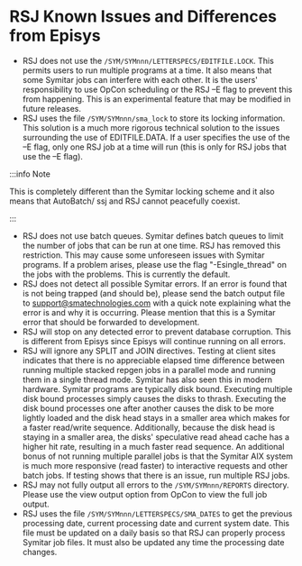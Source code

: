 # RSJ Known Issues and Differences from Episys

* RSJ does not use the ```/SYM/SYMnnn/LETTERSPECS/EDITFILE.LOCK```. This permits users to run multiple programs at a time. It also means that some Symitar jobs can interfere with each other. It is the users' responsibility to use OpCon scheduling or the RSJ –E flag to prevent this from happening. This is an experimental feature that may be modified in future releases.
* RSJ uses the file ```/SYM/SYMnnn/sma_lock``` to store its locking information. This solution is a much more rigorous technical solution to the issues surrounding the use of EDITFILE.DATA. If a user specifies the use of the –E flag, only one RSJ job at a time will run (this is only for RSJ jobs that use the –E flag).

:::info Note
 
This is completely different than the Symitar locking scheme and it also means that AutoBatch/ ssj and RSJ cannot peacefully coexist.

:::

* RSJ does not use batch queues. Symitar defines batch queues to limit the number of jobs that can be run at one time. RSJ has removed this restriction. This may cause some unforeseen issues with Symitar programs. If a problem arises, please use the flag "-Esingle_thread" on the jobs with the problems. This is currently the default.
* RSJ does not detect all possible Symitar errors. If an error is found that is not being trapped (and should be), please send the batch output file to [support@smatechnologies.com](mailto:support@smatechnologies.com) with a quick note explaining what the error is and why it is occurring. Please mention that this is a Symitar error that should be forwarded to development.
* RSJ will stop on any detected error to prevent database corruption. This is different from Episys since Episys will continue running on all errors.
* RSJ will ignore any SPLIT and JOIN directives. Testing at client sites indicates that there is no appreciable elapsed time difference between running multiple stacked repgen jobs in a parallel mode and running them in a single thread mode. Symitar has also seen this in modern hardware. Symitar programs are typically disk bound. Executing multiple disk bound processes simply causes the disks to thrash. Executing the disk bound processes one after another causes the disk to be more lightly loaded and the disk head stays in a smaller area which makes for a faster read/write sequence. Additionally, because the disk head is staying in a smaller area, the disks' speculative read ahead cache has a higher hit rate, resulting in a much faster read sequence. An additional bonus of not running multiple parallel jobs is that the Symitar AIX system is much more responsive (read faster) to interactive requests and other batch jobs. If testing shows that there is an issue, run multiple RSJ jobs.
* RSJ may not fully output all errors to the ```/SYM/SYMnnn/REPORTS``` directory. Please use the view output option from OpCon to view the full job output.
* RSJ uses the file ```/SYM/SYMnnn/LETTERSPECS/SMA_DATES``` to get the previous processing date, current processing date and current system date. This file must be updated on a daily basis so that RSJ can properly process Symitar job files. It must also be updated any time the processing date changes.
